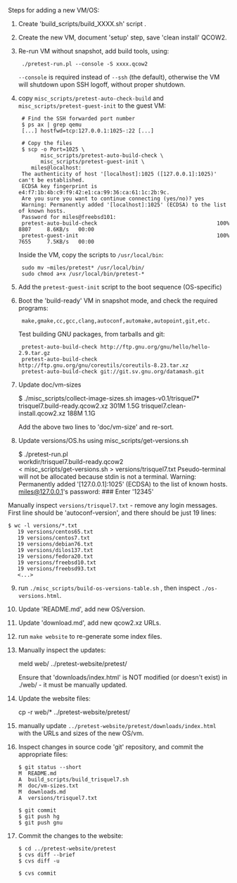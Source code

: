 Steps for adding a new VM/OS:

1. Create 'build_scripts/build_XXXX.sh' script .

2. Create the new VM, document 'setup' step, save 'clean install' QCOW2.

3. Re-run VM without snapshot, add build tools, using:

        ./pretest-run.pl --console -S xxxx.qcow2

    `--console` is required instead of `--ssh` (the default), otherwise the
    VM will shutdown upon SSH logoff, without proper shutdown.

4. copy `misc_scripts/pretest-auto-check-build` and
   `misc_scripts/pretest-guest-init` to the guest VM:

        # Find the SSH forwarded port number
        $ ps ax | grep qemu
        [...] hostfwd=tcp:127.0.0.1:1025-:22 [...]

        # Copy the files
        $ scp -o Port=1025 \
              misc_scripts/pretest-auto-build-check \
              misc_scripts/pretest-guest-init \
           miles@localhost:
        The authenticity of host '[localhost]:1025 ([127.0.0.1]:1025)' can't be established.
        ECDSA key fingerprint is e4:f7:1b:4b:c9:f9:42:e1:ca:99:36:ca:61:1c:2b:9c.
        Are you sure you want to continue connecting (yes/no)? yes
        Warning: Permanently added '[localhost]:1025' (ECDSA) to the list of known hosts.
        Password for miles@freebsd101:
        pretest-auto-build-check                                      100% 8807     8.6KB/s   00:00
        pretest-guest-init                                            100% 7655     7.5KB/s   00:00

    Inside the VM, copy the scripts to `/usr/local/bin`:

        sudo mv ~miles/pretest* /usr/local/bin/
        sudo chmod a+x /usr/local/bin/pretest-*

5. Add the `pretest-guest-init` script to the boot sequence (OS-specific)

6. Boot the 'build-ready' VM in snapshot mode, and check the required programs:

        make,gmake,cc,gcc,clang,autoconf,automake,autopoint,git,etc.

   Test building GNU packages, from tarballs and git:

        pretest-auto-build-check http://ftp.gnu.org/gnu/hello/hello-2.9.tar.gz
        pretest-auto-build-check http://ftp.gnu.org/gnu/coreutils/coreutils-8.23.tar.xz
        pretest-auto-build-check git://git.sv.gnu.org/datamash.git

7. Update doc/vm-sizes

    $ ./misc_scripts/collect-image-sizes.sh images-v0.1/trisquel7*
    trisquel7.build-ready.qcow2.xz      301M  1.5G
    trisquel7.clean-install.qcow2.xz    188M  1.1G

   Add the above two lines to 'doc/vm-size' and re-sort.

8. Update versions/OS.hs   using misc_scripts/get-versions.sh

    $ ./pretest-run.pl \
        workdir/trisquel7.build-ready.qcow2 \
        < misc_scripts/get-versions.sh > versions/trisquel7.txt
    Pseudo-terminal will not be allocated because stdin is not a terminal.
    Warning: Permanently added '[127.0.0.1]:1025' (ECDSA) to the list of known hosts.
    miles@127.0.0.1's password: ### Enter '12345'

  Manually inspect `versions/trisquel7.txt` - remove any login messages.
  First line should be 'autoconf-version', and there should be just 19 lines:

    $ wc -l versions/*.txt
       19 versions/centos65.txt
       19 versions/centos7.txt
       19 versions/debian76.txt
       19 versions/dilos137.txt
       19 versions/fedora20.txt
       19 versions/freebsd10.txt
       19 versions/freebsd93.txt
       <...>

9. run `./misc_scripts/build-os-versions-table.sh` ,
   then inspect `./os-versions.html`.

10. Update 'README.md', add new OS/version.

11. Update 'download.md', add new qcow2.xz URLs.

12. run `make website` to re-generate some index files.

13. Manually inspect the updates:

    meld web/ ../pretest-website/pretest/

    Ensure that 'downloads/index.html' is NOT modified (or doesn't exist)
    in ./web/ - it must be manually updated.

14. Update the website files:

    cp -r web/* ../pretest-website/pretest/

15. manually update `../pretest-website/pretest/downloads/index.html` with
    the URLs and sizes of the new OS/vm.

16. Inspect changes in source code 'git' repository, and commit the
    appropriate files:

        $ git status --short
        M  README.md
        A  build_scripts/build_trisquel7.sh
        M  doc/vm-sizes.txt
        M  downloads.md
        A  versions/trisquel7.txt

        $ git commit
        $ git push hg
        $ git push gnu

17. Commit the changes to the website:

        $ cd ../pretest-website/pretest
        $ cvs diff --brief
        $ cvs diff -u

        $ cvs commit

